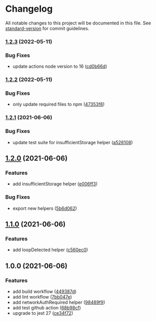 # Changelog

All notable changes to this project will be documented in this file. See [standard-version](https://github.com/conventional-changelog/standard-version) for commit guidelines.

### [1.2.3](https://github.com/AndrewUsher/status-helpers/compare/v1.2.2...v1.2.3) (2022-05-11)


### Bug Fixes

* update actions node version to 16 ([cd0b66d](https://github.com/AndrewUsher/status-helpers/commit/cd0b66db2a9691bc816e9f6e4991e5e34bc24cff))

### [1.2.2](https://github.com/AndrewUsher/status-helpers/compare/v1.2.1...v1.2.2) (2022-05-11)


### Bug Fixes

* only update required files to npm ([47353f8](https://github.com/AndrewUsher/status-helpers/commit/47353f8090eeb01e881a03fc0d30dc7eba4dfe1b))

### [1.2.1](https://github.com/AndrewUsher/status-helpers/compare/v1.2.0...v1.2.1) (2021-06-06)


### Bug Fixes

* update test suite for insufficientStorage helper ([a528108](https://github.com/AndrewUsher/status-helpers/commit/a5281082afeea50fe2142223f428d6b357cf1c43))

## [1.2.0](https://github.com/AndrewUsher/status-helpers/compare/v1.1.0...v1.2.0) (2021-06-06)


### Features

* add insufficientStorage helper ([e006ff3](https://github.com/AndrewUsher/status-helpers/commit/e006ff3d7ad9face0f01e1599ac1ce5f670f90eb))


### Bug Fixes

* export new helpers ([5b6d062](https://github.com/AndrewUsher/status-helpers/commit/5b6d0625eaef934c2cb5a27c64f821b2510862e0))

## [1.1.0](https://github.com/AndrewUsher/status-helpers/compare/v1.0.0...v1.1.0) (2021-06-06)


### Features

* add loopDetected helper ([c560ec0](https://github.com/AndrewUsher/status-helpers/commit/c560ec06d11cf3f47e5fde1475c8b2047e6ab7f3))

## 1.0.0 (2021-06-06)


### Features

* add build workflow ([449387d](https://github.com/AndrewUsher/status-helpers/commit/449387d9a4e9b5417861e8fd9634d10f5a339516))
* add lint workflow ([7bb047e](https://github.com/AndrewUsher/status-helpers/commit/7bb047e40cfe949eac34a6e22dd9419c0f95061b))
* add networkAuthRequired helper ([98489f9](https://github.com/AndrewUsher/status-helpers/commit/98489f9c3077530208129b6e9e2f2c46c4d83293))
* add test github action ([68b98cf](https://github.com/AndrewUsher/status-helpers/commit/68b98cf93baf3c490321a717b732ba52a53e96a6))
* upgrade to jest 27 ([ce34f72](https://github.com/AndrewUsher/status-helpers/commit/ce34f72fa1e50292f158833997c67556dbe6cd21))
